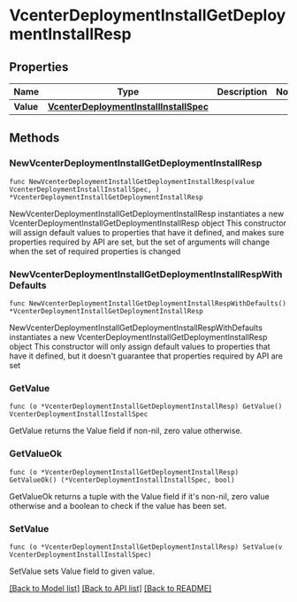 # VcenterDeploymentInstallGetDeploymentInstallResp

## Properties

Name | Type | Description | Notes
------------ | ------------- | ------------- | -------------
**Value** | [**VcenterDeploymentInstallInstallSpec**](VcenterDeploymentInstallInstallSpec.md) |  | 

## Methods

### NewVcenterDeploymentInstallGetDeploymentInstallResp

`func NewVcenterDeploymentInstallGetDeploymentInstallResp(value VcenterDeploymentInstallInstallSpec, ) *VcenterDeploymentInstallGetDeploymentInstallResp`

NewVcenterDeploymentInstallGetDeploymentInstallResp instantiates a new VcenterDeploymentInstallGetDeploymentInstallResp object
This constructor will assign default values to properties that have it defined,
and makes sure properties required by API are set, but the set of arguments
will change when the set of required properties is changed

### NewVcenterDeploymentInstallGetDeploymentInstallRespWithDefaults

`func NewVcenterDeploymentInstallGetDeploymentInstallRespWithDefaults() *VcenterDeploymentInstallGetDeploymentInstallResp`

NewVcenterDeploymentInstallGetDeploymentInstallRespWithDefaults instantiates a new VcenterDeploymentInstallGetDeploymentInstallResp object
This constructor will only assign default values to properties that have it defined,
but it doesn't guarantee that properties required by API are set

### GetValue

`func (o *VcenterDeploymentInstallGetDeploymentInstallResp) GetValue() VcenterDeploymentInstallInstallSpec`

GetValue returns the Value field if non-nil, zero value otherwise.

### GetValueOk

`func (o *VcenterDeploymentInstallGetDeploymentInstallResp) GetValueOk() (*VcenterDeploymentInstallInstallSpec, bool)`

GetValueOk returns a tuple with the Value field if it's non-nil, zero value otherwise
and a boolean to check if the value has been set.

### SetValue

`func (o *VcenterDeploymentInstallGetDeploymentInstallResp) SetValue(v VcenterDeploymentInstallInstallSpec)`

SetValue sets Value field to given value.



[[Back to Model list]](../README.md#documentation-for-models) [[Back to API list]](../README.md#documentation-for-api-endpoints) [[Back to README]](../README.md)


